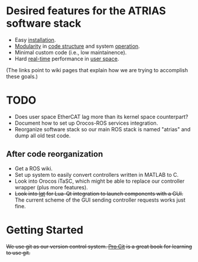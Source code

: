 # Desired features for the ATRIAS software stack #

  * Easy [installation](SoftwareInstall.md).
  * [Modularity](ROS.md) in [code structure](CodeStructure.md) and system [operation](Operation.md).
  * Minimal custom code (i.e., low maintainence).
  * Hard [real-time](RealTime.md) performance in [user space](Orocos.md).

(The links point to wiki pages that explain how we are trying to accomplish these goals.)


# TODO #
  * Does user space EtherCAT lag more than its kernel space counterpart?
  * Document how to set up Orocos-ROS services integration.
  * Reorganize software stack so our main ROS stack is named "atrias" and dump all old test code.

## After code reorganization ##
  * Get a ROS wiki.
  * Set up system to easily convert controllers written in MATLAB to C.
  * Look into Orocos iTaSC, which might be able to replace our controller wrapper (plus more features).
  * ~~Look into [lqt](https://github.com/mkottman/lqt) for Lua-Qt integration to launch components with a GUI.~~ The current scheme of the GUI sending controller requests works just fine.

# Getting Started #

~~We use git as our version control system. [Pro Git](http://progit.org/book/) is a great book for learning to use git.~~